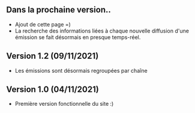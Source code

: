 ## Dans la prochaine version..

* Ajout de cette page =)
* La recherche des informations liées à chaque nouvelle diffusion d'une émission
se fait désormais en presque temps-réel.

## Version 1.2 (09/11/2021)

* Les émissions sont désormais regroupées par chaîne

## Version 1.0 (04/11/2021)

* Première version fonctionnelle du site :)
